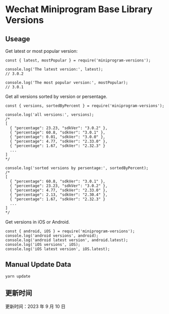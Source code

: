 
# Wechat Miniprogram Base Library Versions

## Useage

Get latest or most popular version:

```;
const { latest, mostPopular } = require('miniprogram-versions');

console.log('The latest version:', latest);
// 3.0.2

console.log('The most popular version:', mostPopular);
// 3.0.1

```

Get all versions sorted by version or persentage.

```
const { versions, sortedByPercent } = require('miniprogram-versions');

console.log('all versions:', versions);
/*
[
  { "percentage": 23.23, "sdkVer": "3.0.2" },
  { "percentage": 60.8, "sdkVer": "3.0.1" },
  { "percentage": 0.01, "sdkVer": "3.0.0" },
  { "percentage": 4.77, "sdkVer": "2.33.0" },
  { "percentage": 1.67, "sdkVer": "2.32.3" }
  ...
]
*/

console.log('sorted versions by persentage:', sortedByPercent);
/*
[
  { "percentage": 60.8, "sdkVer": "3.0.1" },
  { "percentage": 23.23, "sdkVer": "3.0.2" },
  { "percentage": 4.77, "sdkVer": "2.33.0" },
  { "percentage": 2.13, "sdkVer": "2.30.4" },
  { "percentage": 1.67, "sdkVer": "2.32.3" }
  ...
]
*/
```

Get versions in iOS or Android.

```
const { android, iOS } = require('miniprogram-versions');
console.log('android versions', android);
console.log('android latest version', android.latest);
console.log('iOS versions', iOS);
console.log('iOS latest version', iOS.latest);
```

## Manual Update Data

```
yarn update
```

## 更新时间

更新时间：2023 年 9 月 10 日
